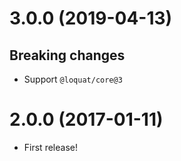 # 3.0.0 (2019-04-13)
## Breaking changes
- Support `@loquat/core@3`

# 2.0.0 (2017-01-11)
- First release!
